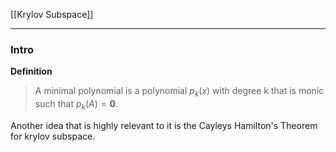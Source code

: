 [[Krylov Subspace]]


---
### **Intro**

**Definition** 

> A minimal polynomial is a polynomial $p_k(x)$ with degree k that is monic such that $p_k(A) = \mathbf{0}$. 

Another idea that is highly relevant to it is the Cayleys Hamilton's Theorem for krylov subspace. 


